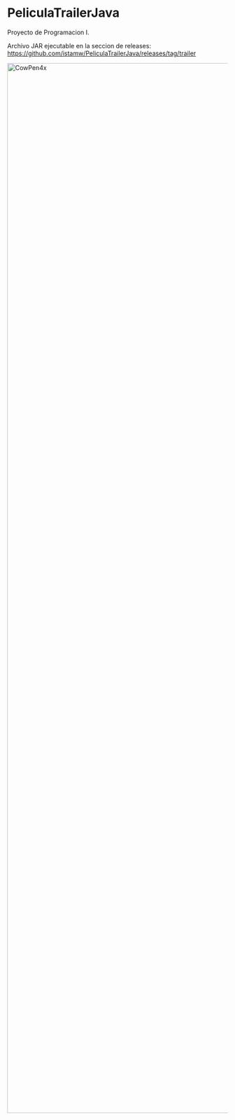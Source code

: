 # PeliculaTrailerJava
Proyecto de Programacion I.

Archivo JAR ejecutable en la seccion de releases: https://github.com/istamw/PeliculaTrailerJava/releases/tag/trailer

<img width="3200" height="2400" alt="CowPen4x" src="https://github.com/user-attachments/assets/bcae738f-b48c-426f-8b24-082710eafc3f" />
